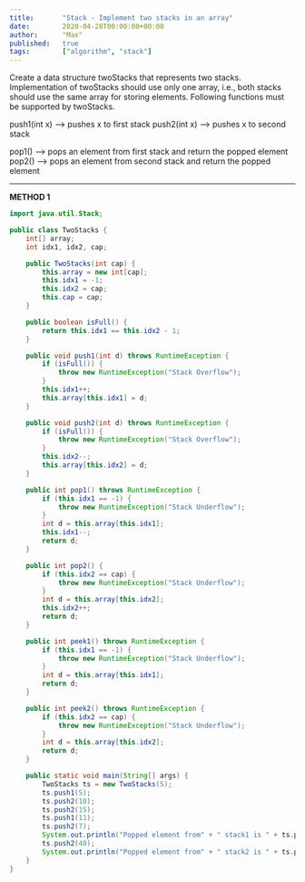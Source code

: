 ```yaml
---
title:       "Stack - Implement two stacks in an array"
date:        2020-04-28T00:00:00+00:00
author:      "Max"
published:   true
tags:        ["algorithm", "stack"]
---
```


Create a data structure twoStacks that represents two stacks. Implementation of twoStacks should use only one array, i.e., both stacks should use the same array for storing elements. Following functions must be supported by twoStacks.

push1(int x) –> pushes x to first stack
push2(int x) –> pushes x to second stack

pop1() –> pops an element from first stack and return the popped element
pop2() –> pops an element from second stack and return the popped element

---

**METHOD 1**

```java
import java.util.Stack;

public class TwoStacks {
    int[] array;
    int idx1, idx2, cap;

    public TwoStacks(int cap) {
        this.array = new int[cap];
        this.idx1 = -1;
        this.idx2 = cap;
        this.cap = cap;
    }

    public boolean isFull() {
        return this.idx1 == this.idx2 - 1;
    }

    public void push1(int d) throws RuntimeException {
        if (isFull()) {
            throw new RuntimeException("Stack Overflow");
        }
        this.idx1++;
        this.array[this.idx1] = d;
    }

    public void push2(int d) throws RuntimeException {
        if (isFull()) {
            throw new RuntimeException("Stack Overflow");
        }
        this.idx2--;
        this.array[this.idx2] = d;
    }

    public int pop1() throws RuntimeException {
        if (this.idx1 == -1) {
            throw new RuntimeException("Stack Underflow");
        }
        int d = this.array[this.idx1];
        this.idx1--;
        return d;
    }

    public int pop2() {
        if (this.idx2 == cap) {
            throw new RuntimeException("Stack Underflow");
        }
        int d = this.array[this.idx2];
        this.idx2++;
        return d;
    }

    public int peek1() throws RuntimeException {
        if (this.idx1 == -1) {
            throw new RuntimeException("Stack Underflow");
        }
        int d = this.array[this.idx1];
        return d;
    }

    public int peek2() throws RuntimeException {
        if (this.idx2 == cap) {
            throw new RuntimeException("Stack Underflow");
        }
        int d = this.array[this.idx2];
        return d;
    }

    public static void main(String[] args) {
        TwoStacks ts = new TwoStacks(5);
        ts.push1(5);
        ts.push2(10);
        ts.push2(15);
        ts.push1(11);
        ts.push2(7);
        System.out.println("Popped element from" + " stack1 is " + ts.pop1());
        ts.push2(40);
        System.out.println("Popped element from" + " stack2 is " + ts.pop2());
    }
}
```
